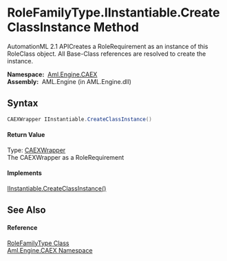RoleFamilyType.IInstantiable.CreateClassInstance Method
=======================================================
AutomationML 2.1 APICreates a RoleRequirement as an instance of this RoleClass object. All Base-Class references are resolved to create the instance.

  **Namespace:**  [Aml.Engine.CAEX][1]  
  **Assembly:**  AML.Engine (in AML.Engine.dll)

Syntax
------

```csharp
CAEXWrapper IInstantiable.CreateClassInstance()
```

#### Return Value
Type: [CAEXWrapper][2]  
The CAEXWrapper as a RoleRequirement
#### Implements
[IInstantiable.CreateClassInstance()][3]  


See Also
--------

#### Reference
[RoleFamilyType Class][4]  
[Aml.Engine.CAEX Namespace][1]  

[1]: ../README.md
[2]: ../CAEXWrapper/README.md
[3]: ../IInstantiable/CreateClassInstance.md
[4]: README.md
[5]: https://www.automationml.org
[6]: ../../icons/logoShade.png